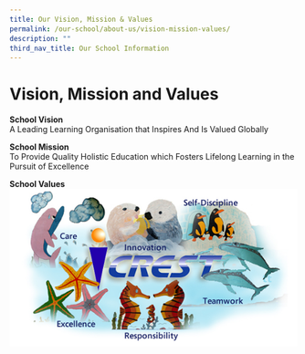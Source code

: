 ```yaml
---
title: Our Vision, Mission & Values
permalink: /our-school/about-us/vision-mission-values/
description: ""
third_nav_title: Our School Information
---
```






# Vision, Mission and Values
**School Vision**<br>
A Leading Learning Organisation that Inspires And Is Valued Globally

**School Mission**<br>
To Provide Quality Holistic Education which Fosters Lifelong Learning in the Pursuit of Excellence

**School Values**
![](/images/values.jpg)

